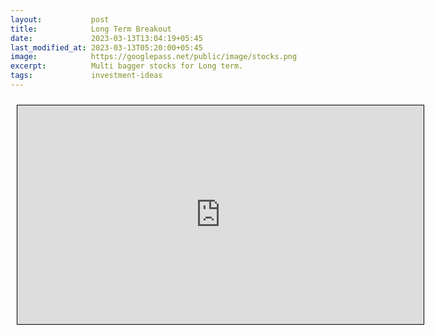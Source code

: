 ```yaml
---
layout:           post
title:            Long Term Breakout
date:             2023-03-13T13:04:19+05:45
last_modified_at: 2023-03-13T05:20:00+05:45
image:            https://googlepass.net/public/image/stocks.png
excerpt:          Multi bagger stocks for Long term.
tags:             investment-ideas
---
```



<iframe src="https://docs.google.com/spreadsheets/d/e/2PACX-1vQGyE2wCU8gBz2dZZHdmmb18n8IctGu-LzvBqYIvAqY17tbl1G4TrZsNxSIZ9A4vg/pubhtml?gid=1458477254&single=true&amp;widget=true&amp;headers=false" scrolling="yes" style="border: 1px solid black; position: relative; margin-left: 10px; margin-top: 10px; width: 650px; height: 350px; ">
</iframe>
